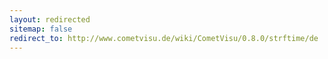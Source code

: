 ```yaml
---
layout: redirected
sitemap: false
redirect_to: http://www.cometvisu.de/wiki/CometVisu/0.8.0/strftime/de
---
```


